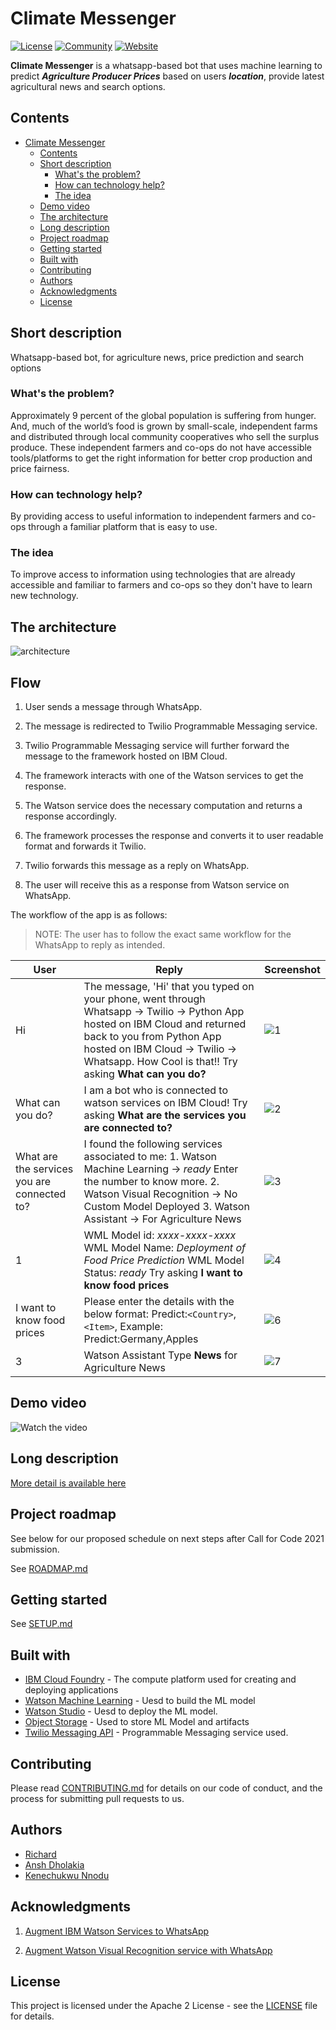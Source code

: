 # Climate Messenger

[![License](https://img.shields.io/badge/License-Apache2-blue.svg)](https://www.apache.org/licenses/LICENSE-2.0) [![Community](https://img.shields.io/badge/Join-Community-blue)](https://developer.ibm.com/callforcode/get-started/) [![Website](https://img.shields.io/badge/View-Website-blue)](https://callforcode.org/)

__Climate Messenger__ is a whatsapp-based bot that uses machine learning to predict *__Agriculture Producer Prices__* based on users *__location__*, provide latest agricultural news and search options.

## Contents

- [Climate Messenger](#climate-messenger)
  - [Contents](#contents)
  - [Short description](#short-description)
    - [What's the problem?](#whats-the-problem)
    - [How can technology help?](#how-can-technology-help)
    - [The idea](#the-idea)
  - [Demo video](#demo-video)
  - [The architecture](#the-architecture)
  - [Long description](#long-description)
  - [Project roadmap](#project-roadmap)
  - [Getting started](#getting-started)
  - [Built with](#built-with)
  - [Contributing](#contributing)
  - [Authors](#authors)
  - [Acknowledgments](#acknowledgments)
  - [License](#license)

## Short description
Whatsapp-based bot, for agriculture news, price prediction and search options

### What's the problem?

Approximately 9 percent of the global population is suffering from hunger. And, much of the world’s food is grown by small-scale, independent farms and distributed through local community cooperatives who sell the surplus produce. These independent farmers and co-ops do not have accessible tools/platforms to get the right information for better crop production and price fairness.

### How can technology help?

By providing access to useful information to independent farmers and co-ops through a familiar platform that is easy to use.

### The idea

To improve access to information using technologies that are already accessible and familiar to farmers and co-ops so they don't have to learn new technology.


## The architecture

<!--add an image in this path-->
![architecture](doc/source/images/architecture.png)

<!--Optionally, add flow steps based on the architecture diagram-->
## Flow

1. User sends a message through WhatsApp.

2. The message is redirected to Twilio Programmable Messaging service.

3. Twilio Programmable Messaging service will further forward the message to the framework hosted on IBM Cloud.

4. The framework interacts with one of the Watson services to get the response.

5. The Watson service does the necessary computation and returns a response accordingly.

6. The framework processes the response and converts it to user readable format and forwards it Twilio.

7. Twilio forwards this message as a reply on WhatsApp.

8. The user will receive this as a response from Watson service on WhatsApp.

The workflow of the app is as follows:

>NOTE: The user has to follow the exact same workflow for the WhatsApp to reply as intended.

User|Reply|Screenshot
---|---|---
Hi | The message, 'Hi' that you typed on your phone, went through Whatsapp -> Twilio -> Python App hosted on IBM Cloud and returned back to you from Python App hosted on IBM Cloud -> Twilio -> Whatsapp. How Cool is that!! Try asking <b>What can you do?</b> | ![1](doc/source/images/whatsappss/2.PNG)
What can you do? | I am a bot who is connected to watson services on IBM Cloud! Try asking <b>What are the services you are connected to?</b> | ![2](doc/source/images/whatsappss/second.PNG)
What are the services you are connected to? | I found the following services associated to me: 1. Watson Machine Learning -> *ready* Enter the number to know more. 2. Watson Visual Recognition -> No Custom Model Deployed 3. Watson Assistant -> For Agriculture News| ![3](doc/source/images/whatsappss/third.PNG)
1 | WML Model id: *xxxx-xxxx-xxxx* WML Model Name: *Deployment of Food Price Prediction* WML Model Status: *ready* Try asking <b>I want to know food prices</b> | ![4](doc/source/images/whatsappss/fourth.PNG)
I want to know food prices | Please enter the details with the below format: Predict:`<Country>`,`<Item>`, Example: Predict:Germany,Apples | ![6](doc/source/images/whatsappss/fifth.PNG)
3 | Watson Assistant Type <b>News</b> for Agriculture News | ![7](doc/source/images/whatsappss/sixth.PNG)

## Demo video

![Watch the video](https://www.youtube.com/watch?v=lP_gNI73KBU&ab_channel=KenechukwuNnodu/)


## Long description

[More detail is available here](DESCRIPTION.md)

## Project roadmap

See below for our proposed schedule on next steps after Call for Code 2021 submission.

See [ROADMAP.md](ROADMAP.md)

## Getting started

See [SETUP.md](SETUP.md)

## Built with

- [IBM Cloud Foundry](https://cloud.ibm.com/catalog?search=cloud%20foundry#search_results) - The compute platform used for creating and deploying applications
- [Watson Machine Learning](https://cloud.ibm.com/catalog?search=machine%20learning#search_results) - Uesd to build the ML model
- [Watson Studio](https://cloud.ibm.com/catalog?search=studio#search_results) - Uesd to deploy the ML model.
- [Object Storage](https://cloud.ibm.com/catalog?search=object%20storage#search_results) - Used to store ML Model and artifacts
- [Twilio Messaging API](https://www.twilio.com/) - Programmable Messaging service used.

## Contributing

Please read [CONTRIBUTING.md](CONTRIBUTING.md) for details on our code of conduct, and the process for submitting pull requests to us.


## Authors

* [Richard](https://github.com/RichardTalented)
* [Ansh Dholakia](https://github.com/anshdholakia)
* [Kenechukwu Nnodu](https://github.com/kenextra)


## Acknowledgments

1. [Augment IBM Watson Services to WhatsApp](https://github.com/IBM/augment-watson-services-to-whatsapp)

2. [Augment Watson Visual Recognition service with WhatsApp](https://github.com/IBM/augment-watson-services-to-whatsapp-2)


## License

This project is licensed under the Apache 2 License - see the [LICENSE](LICENSE) file for details.
